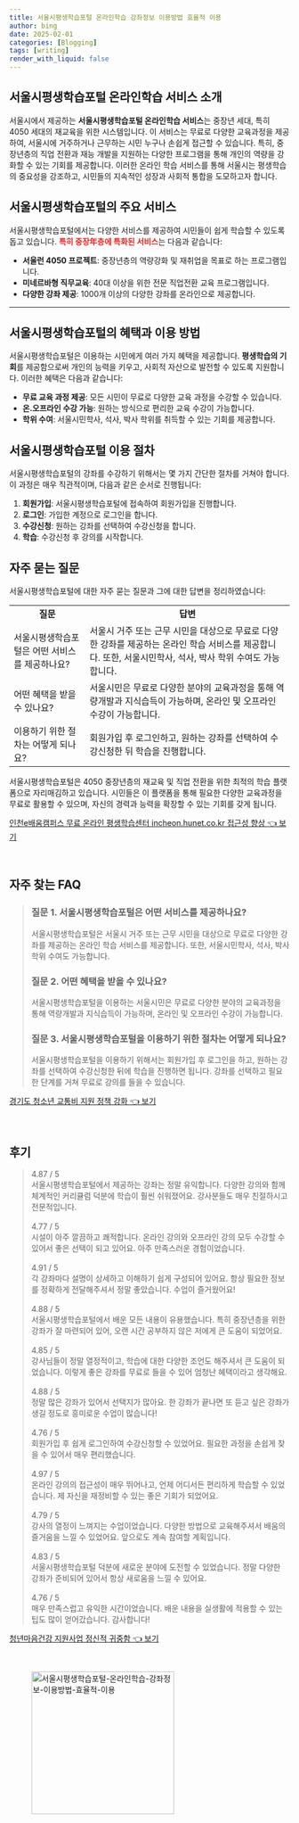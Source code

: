 ```yaml
---
title: 서울시평생학습포털 온라인학습 강좌정보 이용방법 효율적 이용
author: bing
date: 2025-02-01
categories: [Blogging]
tags: [writing]
render_with_liquid: false
---
```



<h2 id='서울시평생학습포털_소개'>서울시평생학습포털 온라인학습 서비스 소개</h2>

<p>서울시에서 제공하는 <b>서울시평생학습포털 온라인학습 서비스</b>는 중장년 세대, 특히 4050 세대의 재교육을 위한 시스템입니다. 이 서비스는 무료로 다양한 교육과정을 제공하여, 서울시에 거주하거나 근무하는 시민 누구나 손쉽게 접근할 수 있습니다. 특히, 중장년층의 직업 전환과 재능 개발을 지원하는 다양한 프로그램을 통해 개인의 역량을 강화할 수 있는 기회를 제공합니다. 이러한 온라인 학습 서비스를 통해 서울시는 평생학습의 중요성을 강조하고, 시민들의 지속적인 성장과 사회적 통합을 도모하고자 합니다.</p>

<h2 id='주요_서비스'>서울시평생학습포털의 주요 서비스</h2>

<p>서울시평생학습포털에서는 다양한 서비스를 제공하여 시민들이 쉽게 학습할 수 있도록 돕고 있습니다. <b><span style="color: #ee2323;">특히 중장年층에 특화된 서비스</span></b>는 다음과 같습니다:</p>

<ul>
    <li><b>서울런 4050 프로젝트</b>: 중장년층의 역량강화 및 재취업을 목표로 하는 프로그램입니다.</li>
    <li><b>미네르바형 직무교육</b>: 40대 이상을 위한 전문 직업전환 교육 프로그램입니다.</li>
    <li><b>다양한 강좌 제공</b>: 1000개 이상의 다양한 강좌를 온라인으로 제공합니다.</li>
</ul>

<hr />

<h2 id='혜택과_이용방법'>서울시평생학습포털의 혜택과 이용 방법</h2>

<p>서울시평생학습포털은 이용하는 시민에게 여러 가지 혜택을 제공합니다. <b>평생학습의 기회</b>를 제공함으로써 개인의 능력을 키우고, 사회적 자산으로 발전할 수 있도록 지원합니다. 이러한 혜택은 다음과 같습니다:</p>

<ul>
    <li><b>무료 교육 과정 제공</b>: 모든 시민이 무료로 다양한 교육 과정을 수강할 수 있습니다.</li>
    <li><b>온․오프라인 수강 가능</b>: 원하는 방식으로 편리한 교육 수강이 가능합니다.</li>
    <li><b>학위 수여</b>: 서울시민학사, 석사, 박사 학위를 취득할 수 있는 기회를 제공합니다.</li>
</ul>

<h2 id='이용_절차'>서울시평생학습포털 이용 절차</h2>

<p>서울시평생학습포털의 강좌를 수강하기 위해서는 몇 가지 간단한 절차를 거쳐야 합니다. 이 과정은 매우 직관적이며, 다음과 같은 순서로 진행됩니다:</p>

<ol>
    <li><b>회원가입</b>: 서울시평생학습포털에 접속하여 회원가입을 진행합니다.</li>
    <li><b>로그인</b>: 가입한 계정으로 로그인을 합니다.</li>
    <li><b>수강신청</b>: 원하는 강좌를 선택하여 수강신청을 합니다.</li>
    <li><b>학습</b>: 수강신청 후 강의를 시작합니다.</li>
</ol>

<h2 id='자주_묻는_질문'>자주 묻는 질문</h2>

<p>서울시평생학습포털에 대한 자주 묻는 질문과 그에 대한 답변을 정리하였습니다:</p>

<table>
    <tr>
        <td style="text-align: center; height: 17px;"><b>질문</b></td>
        <td style="text-align: center; height: 17px;"><b>답변</b></td>
    </tr>
    <tr>
        <td>서울시평생학습포털은 어떤 서비스를 제공하나요?</td>
        <td>서울시 거주 또는 근무 시민을 대상으로 무료로 다양한 강좌를 제공하는 온라인 학습 서비스를 제공합니다. 또한, 서울시민학사, 석사, 박사 학위 수여도 가능합니다.</td>
    </tr>
    <tr>
        <td>어떤 혜택을 받을 수 있나요?</td>
        <td>서울시민은 무료로 다양한 분야의 교육과정을 통해 역량개발과 지식습득이 가능하며, 온라인 및 오프라인 수강이 가능합니다.</td>
    </tr>
    <tr>
        <td>이용하기 위한 절차는 어떻게 되나요?</td>
        <td>회원가입 후 로그인하고, 원하는 강좌를 선택하여 수강신청한 뒤 학습을 진행합니다.</td>
    </tr>
</table>

<p>서울시평생학습포털은 4050 중장년층의 재교육 및 직업 전환을 위한 최적의 학습 플랫폼으로 자리매김하고 있습니다. 시민들은 이 플랫폼을 통해 필요한 다양한 교육과정을 무료로 활용할 수 있으며, 자신의 경력과 능력을 확장할 수 있는 기회를 갖게 됩니다.</p>


<p><a class="click-button" title="인천e배움캠퍼스 무료 온라인 평생학습센터 incheon.hunet.co.kr 접근성 향상" href="https://24nara.github.io/posts/%EC%9D%B8%EC%B2%9Ce%EB%B0%B0%EC%9B%80%EC%BA%A0%ED%8D%BC%EC%8A%A4-%EB%AC%B4%EB%A3%8C-%EC%98%A8%EB%9D%BC%EC%9D%B8-%ED%8F%89%EC%83%9D%ED%95%99%EC%8A%B5%EC%84%BC%ED%84%B0-incheon.hunet.co.kr-%EC%A0%91%EA%B7%BC%EC%84%B1-%ED%96%A5%EC%83%81/" rel="dofollow">인천e배움캠퍼스 무료 온라인 평생학습센터 incheon.hunet.co.kr 접근성 향상 👈 보기</a></p><br>
<h2 id='자주_찾는_FAQ'>자주 찾는 FAQ</h2>
<div itemscope="" itemtype="https://schema.org/FAQPage"> 
<blockquote> 
<div itemscope="" itemprop="mainEntity" itemtype="https://schema.org/Question"> 
<h3 itemprop="name">질문 1. 서울시평생학습포털은 어떤 서비스를 제공하나요? </h3> 
<div itemscope="" itemprop="acceptedAnswer" itemtype="https://schema.org/Answer"> 
<span itemprop="text"> 
<p>서울시평생학습포털은 서울시 거주 또는 근무 시민을 대상으로 무료로 다양한 강좌를 제공하는 온라인 학습 서비스를 제공합니다. 또한, 서울시민학사, 석사, 박사 학위 수여도 가능합니다.</p> 
</span> 
</div> 
</div> 
<div itemscope="" itemprop="mainEntity" itemtype="https://schema.org/Question"> 
<h3 itemprop="name">질문 2. 어떤 혜택을 받을 수 있나요? </h3> 
<div itemscope="" itemprop="acceptedAnswer" itemtype="https://schema.org/Answer"> 
<span itemprop="text"> 
<p>서울시평생학습포털을 이용하는 서울시민은 무료로 다양한 분야의 교육과정을 통해 역량개발과 지식습득이 가능하며, 온라인 및 오프라인 수강이 가능합니다.</p> 
</span> 
</div> 
</div> 
<div itemscope="" itemprop="mainEntity" itemtype="https://schema.org/Question"> 
<h3 itemprop="name">질문 3. 서울시평생학습포털을 이용하기 위한 절차는 어떻게 되나요?</h3> 
<div itemscope="" itemprop="acceptedAnswer" itemtype="https://schema.org/Answer"> 
<span itemprop="text"> 
<p>서울시평생학습포털을 이용하기 위해서는 회원가입 후 로그인을 하고, 원하는 강좌를 선택하여 수강신청한 뒤에 학습을 진행하면 됩니다. 강좌를 선택하고 필요한 단계를 거쳐 무료로 강의를 들을 수 있습니다.</p> 
</span> 
</div> 
</div> 
</blockquote> 
</div>
<p><a class="click-button" title="경기도 청소년 교통비 지원 정책 강화" href="https://24nara.github.io/posts/%EA%B2%BD%EA%B8%B0%EB%8F%84-%EC%B2%AD%EC%86%8C%EB%85%84-%EA%B5%90%ED%86%B5%EB%B9%84-%EC%A7%80%EC%9B%90-%EC%A0%95%EC%B1%85-%EA%B0%95%ED%99%94/" rel="dofollow">경기도 청소년 교통비 지원 정책 강화 👈 보기</a></p><br>
<h2 id='후기'>후기</h2>
<div itemscope itemtype="https://schema.org/Product">
  <blockquote>
  <div itemprop="review" itemscope itemtype="https://schema.org/Review">
      <div itemprop="reviewRating" itemscope itemtype="https://schema.org/Rating"> <span itemprop="ratingValue">4.87</span> / <span itemprop="bestRating">5</span> </div>
      <span itemprop="reviewBody">서울시평생학습포털에서 제공하는 강좌는 정말 유익합니다. 다양한 강의와 함께 체계적인 커리큘럼 덕분에 학습이 훨씬 쉬워졌어요. 강사분들도 매우 친절하시고 전문적입니다.</span>
  </div>
  <br>
  <div itemprop="review" itemscope itemtype="https://schema.org/Review">
      <div itemprop="reviewRating" itemscope itemtype="https://schema.org/Rating"> <span itemprop="ratingValue">4.77</span> / <span itemprop="bestRating">5</span> </div>
      <span itemprop="reviewBody">시설이 아주 깔끔하고 쾌적합니다. 온라인 강의와 오프라인 강의 모두 수강할 수 있어서 좋은 선택이 되고 있어요. 아주 만족스러운 경험이었습니다.</span>
  </div>
  <br>
  <div itemprop="review" itemscope itemtype="https://schema.org/Review">
      <div itemprop="reviewRating" itemscope itemtype="https://schema.org/Rating"> <span itemprop="ratingValue">4.91</span> / <span itemprop="bestRating">5</span> </div>
      <span itemprop="reviewBody">각 강좌마다 설명이 상세하고 이해하기 쉽게 구성되어 있어요. 항상 필요한 정보를 정확하게 전달해주셔서 정말 좋았습니다. 수업이 즐거웠어요!</span>
  </div>
  <br>
  <div itemprop="review" itemscope itemtype="https://schema.org/Review">
      <div itemprop="reviewRating" itemscope itemtype="https://schema.org/Rating"> <span itemprop="ratingValue">4.88</span> / <span itemprop="bestRating">5</span> </div>
      <span itemprop="reviewBody">서울시평생학습포털에서 배운 모든 내용이 유용했습니다. 특히 중장년층을 위한 강좌가 잘 마련되어 있어, 오랜 시간 공부하지 않은 저에게 큰 도움이 되었어요.</span>
  </div>
  <br>
  <div itemprop="review" itemscope itemtype="https://schema.org/Review">
      <div itemprop="reviewRating" itemscope itemtype="https://schema.org/Rating"> <span itemprop="ratingValue">4.85</span> / <span itemprop="bestRating">5</span> </div>
      <span itemprop="reviewBody">강사님들이 정말 열정적이고, 학습에 대한 다양한 조언도 해주셔서 큰 도움이 되었습니다. 이렇게 좋은 강좌를 무료로 들을 수 있어 엄청난 혜택이라고 생각해요.</span>
  </div>
  <br>
  <div itemprop="review" itemscope itemtype="https://schema.org/Review">
      <div itemprop="reviewRating" itemscope itemtype="https://schema.org/Rating"> <span itemprop="ratingValue">4.88</span> / <span itemprop="bestRating">5</span> </div>
      <span itemprop="reviewBody">정말 많은 강좌가 있어서 선택지가 많아요. 한 강좌가 끝나면 또 듣고 싶은 강좌가 생길 정도로 흥미로운 수업이 많습니다!</span>
  </div>
  <br>
  <div itemprop="review" itemscope itemtype="https://schema.org/Review">
      <div itemprop="reviewRating" itemscope itemtype="https://schema.org/Rating"> <span itemprop="ratingValue">4.76</span> / <span itemprop="bestRating">5</span> </div>
      <span itemprop="reviewBody">회원가입 후 쉽게 로그인하여 수강신청할 수 있었어요. 필요한 과정을 손쉽게 찾을 수 있어서 매우 편리했습니다.</span>
  </div>
  <br>
  <div itemprop="review" itemscope itemtype="https://schema.org/Review">
      <div itemprop="reviewRating" itemscope itemtype="https://schema.org/Rating"> <span itemprop="ratingValue">4.97</span> / <span itemprop="bestRating">5</span> </div>
      <span itemprop="reviewBody">온라인 강의의 접근성이 매우 뛰어나고, 언제 어디서든 편리하게 학습할 수 있었습니다. 제 자신을 재정비할 수 있는 좋은 기회가 되었어요.</span>
  </div>
  <br>
  <div itemprop="review" itemscope itemtype="https://schema.org/Review">
      <div itemprop="reviewRating" itemscope itemtype="https://schema.org/Rating"> <span itemprop="ratingValue">4.79</span> / <span itemprop="bestRating">5</span> </div>
      <span itemprop="reviewBody">강사의 열정이 느껴지는 수업이었습니다. 다양한 방법으로 교육해주셔서 배움의 즐거움을 느낄 수 있었어요. 앞으로도 계속 참여할 계획입니다.</span>
  </div>
  <br>
  <div itemprop="review" itemscope itemtype="https://schema.org/Review">
      <div itemprop="reviewRating" itemscope itemtype="https://schema.org/Rating"> <span itemprop="ratingValue">4.83</span> / <span itemprop="bestRating">5</span> </div>
      <span itemprop="reviewBody">서울시평생학습포털 덕분에 새로운 분야에 도전할 수 있었습니다. 정말 다양한 강좌가 준비되어 있어서 항상 새로움을 느낄 수 있어요.</span>
  </div>
  <br>
  <div itemprop="review" itemscope itemtype="https://schema.org/Review">
      <div itemprop="reviewRating" itemscope itemtype="https://schema.org/Rating"> <span itemprop="ratingValue">4.76</span> / <span itemprop="bestRating">5</span> </div>
      <span itemprop="reviewBody">매우 만족스럽고 유익한 시간이었습니다. 배운 내용을 실생활에 적용할 수 있는 팁도 많이 얻어갔습니다. 감사합니다!</span>
  </div>
  </blockquote>
</div>
<p><a class="click-button" title="청년마음건강 지원사업 정신적 귀중함" href="https://24nara.github.io/posts/%EC%B2%AD%EB%85%84%EB%A7%88%EC%9D%8C%EA%B1%B4%EA%B0%95-%EC%A7%80%EC%9B%90%EC%82%AC%EC%97%85-%EC%A0%95%EC%8B%A0%EC%A0%81-%EA%B7%80%EC%A4%91%ED%95%A8/" rel="dofollow">청년마음건강 지원사업 정신적 귀중함 👈 보기</a></p><br>
<figure class="image"><img src="https://24nara.github.io/assets/img/thumbnail/서울시평생학습포털-온라인학습-강좌정보-이용방법-효율적-이용.webp" alt="서울시평생학습포털-온라인학습-강좌정보-이용방법-효율적-이용" width="256" height="256"></figure>